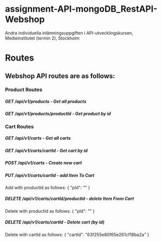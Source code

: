 # assignment-API-mongoDB_RestAPI-Webshop
Andra individuella inlämningsuppgiften i API-utvecklingskursen, Medieinstitutet (termin 2), Stockholm

# Routes

## Webshop API routes are as follows:

### Product Routes

##### GET /api/v1/products - Get all products

##### GET /api/v1/products/productId - Get product by id

### Cart Routes

##### GET /api/v1/carts - Get all carts

##### GET /api/v1/carts/cartId - Get cart by id

##### POST /api/v1/carts - Create new cart

##### PUT /api/v1/carts/cartId - add Item To Cart

Add with productId as follows:
{
"pId": ""
}

##### DELETE /api/v1/carts/cartId/productId - delete Item From Cart

Delete with productId as follows:
{
"pId": ""
}

##### DELETE /api/v1/carts/cartId - Delete cart (by id)

Delete with cartId as follows:
{
"cartId": "63f255e80f65e261cf18ba2a"
}
